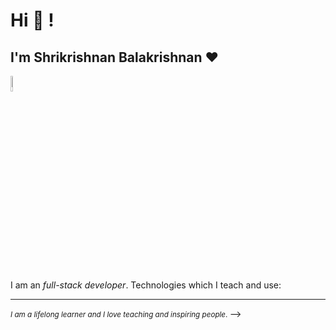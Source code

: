 <!--- 👋 Hi, I’m @Shrikrishnan
- 👀 I’m interested in Software Development 
- 🌱 I’m currently learning to become Full stack Developer 
- 💞️ I’m looking to collaborate on new things
- 📫 How to reach me whats App me on 7418144913 --->

<!---
Shrikrishnan/Shrikrishnan is a ✨ special ✨ repository because its `README.md` (this file) appears on your GitHub profile.
You can click the Preview link to take a look at your changes.
--->
# Hi 👋 !

## I'm Shrikrishnan Balakrishnan ❤


<div>
<a href="https://www.linkedin.com/in/shrikrishnan-balakrishnan-498b3810a/" target="_blank"><img src='https://1000logos.net/wp-content/uploads/2017/03/LinkedIn-Logo-2003.jpg' alt='LinkedIn' width="8%"></a>
</div>

I am an _full-stack developer_.
Technologies which I teach and use:

<!-- ### Frontend Technologies

<div>
  <img src ="https://www.w3.org/html/logo/downloads/HTML5_1Color_Black.png" alt="HTML5 logo" width="6%" title='HTML5'/>
  <img src ="https://encrypted-tbn0.gstatic.com/images?q=tbn:ANd9GcTPaHtpAYgaYH6v286YMUXL6Jg9za3yxNj-uA&usqp=CAU" alt="CSS3 logo" width="6%" title='CSS3'/>
  <img src ="./images/bootstrap.svg" alt="Bootstrap logo" width="8%" title='Bootstrap'/>
  <img src ="./images/sass.svg" alt="Sass logo" width="8%" title='Sass'/>
  <img src ="https://upload.wikimedia.org/wikipedia/commons/6/6a/JavaScript-logo.png" alt="JavaScript logo" width="8%" title='JavaScript'/>
  <img src ="./images/es6.svg" alt="ES6 logo" width="8%" title='ES6'/>
  <img src ="./images/react.svg" alt="react logo" width="8%" title='React'/>
  <img src ="./images/redux.svg" alt="redux logo" width="8%" title='Redux'/>
  <div>

### Backend Technologies

<div>
  <img src ="./images/nodejs.svg" alt="Node logo" width="8%" title='Nodejs'/>
  <img src ="./images/express.svg" alt="express logo" width="8%" title='Express'/>
  <img src ="./images/mongodb.svg" alt="D3 logo" width="8%" title='MongoDB'/>
  <img src ="./images/sqlite.svg" alt="sqlite logo" width="8%" title='sqlite'/>
</div>

### Tools

<div>
   <img src ="./images/visual-studio-code.svg" alt="VS Code logo" width="8%" title='Visual Studio Code'/>
  <img src ="./images/git.svg" alt="Git logo" width="8%" title='Git'/>
  
</div>

<!-- ## Tech Stacks

- MEEN Stack
- MERN Stack
- JAM Stack
- MRF Stack -->

---

<small> _I am a lifelong learner and I love teaching and inspiring people_. </small>
 -->
